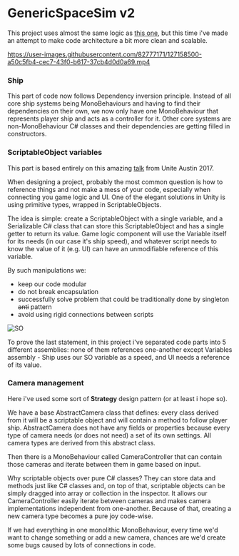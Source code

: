 

# GenericSpaceSim v2

This project uses almost the same logic as [this one](https://github.com/ForestSquirrelDev/GenericSpaceSim), but this time i've made an attempt to make code architecture a bit more clean and scalable.

https://user-images.githubusercontent.com/82777171/127158500-a50c5fb4-cec7-43f0-b617-37cb4d0d0a69.mp4

### Ship
This part of code now follows Dependency inversion principle. Instead of all core ship systems being MonoBehaviours and having to find their dependencies on their own, we now only have one MonoBehaviour that represents player ship and acts as a controller for it. Other core systems are non-MonoBehaviour C# classes and their dependencies are getting filled in constructors.

### ScriptableObject variables
This part is based entirely on this amazing [talk](https://youtu.be/raQ3iHhE_Kk) from Unite Austin 2017.

When designing a project, probably  the most common question is how to reference things and not make a mess of your code, especially when connecting you game logic and UI. One of the elegant solutions in Unity is using primitive types, wrapped in ScriptableObjects.

The idea is simple: create a ScriptableObject with a single variable, and a Serializable C# class that can store this ScriptableObject and has a single getter to return its value. Game logic component will use the Variable itself for its needs (in our case it's ship speed), and whatever script needs to know the value of it (e.g. UI) can have an unmodifiable reference of this variable.

By such manipulations we: 
- keep our code modular
- do not break encapsulation
- successfully solve problem that could be traditionally done by singleton <s>anti</s> pattern
- avoid using rigid connections between scripts

![SO](https://user-images.githubusercontent.com/82777171/128982404-55168def-79ea-40ae-ba81-b3e0e3a897f2.png)

To prove the last statement, in this project i've separated code parts into 5 different assemblies: none of them references one-another except Variables assembly - Ship uses our SO variable as a speed, and UI needs a reference of its value.

### Camera management
Here i've used some sort of **Strategy** design pattern (or at least i hope so).

We have a base AbstractCamera class that defines: every class derived from it will be a scriptable object and will contain a method to follow player ship. AbstractCamera does not have any fields or properties because every type of camera needs (or does not need) a set of its own settings. All camera types are derived from this abstract class.

Then there is a MonoBehaviour called CameraController that can contain those cameras and iterate between them in game based on input.

Why scriptable objects over pure C# classes? They can store data and methods just like C# classes and, on top of that, scriptable objects can be simply dragged into array or collection in the inspector. It allows our CameraController easily iterate between cameras and makes camera implementations independent from one-another. Because of that, creating a new camera type becomes a pure joy code-wise. 

If we had everything in one monolithic MonoBehaviour, every time we'd want to change something or add a new camera, chances are we'd create some bugs caused by lots of connections in code.
